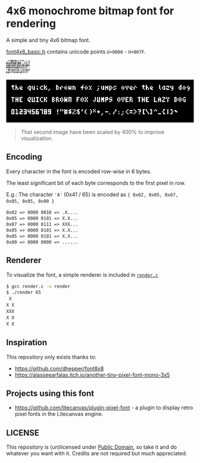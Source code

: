 # 4x6 monochrome bitmap font for rendering

A simple and tiny 4x6 bitmap font.

[font4x6_basic.h](font4x6_basic.h) contains unicode points `U+0000` - `U+007F`.

![](images/font.png)

![](images/showcase.png)

> That second image have been scaled by 400% to improve visualization.

## Encoding

Every character in the font is encoded row-wise in 6 bytes.

The least significant bit of each byte corresponds to the first pixel in row.

E.g.: The character `'A'` (0x41 / 65) is encoded as `{ 0x02, 0x05, 0x07, 0x05, 0x05, 0x00 }`

```
0x02 => 0000 0010 => .X....
0x05 => 0000 0101 => X.X...
0x07 => 0000 0111 => XXX...
0x05 => 0000 0101 => X.X...
0x05 => 0000 0101 => X.X...
0x00 => 0000 0000 => ......
```

## Renderer

To visualize the font, a simple renderer is included in [`render.c`](render.c)

```sh
$ gcc render.c -o render
$ ./render 65
 X
X X
XXX
X X
X X
```

## Inspiration

This repository only exists thanks to:

- https://github.com/dhepper/font8x8
- https://alasseearfalas.itch.io/another-tiny-pixel-font-mono-3x5

## Projects using this font

- https://github.com/litecanvas/plugin-pixel-font - a plugin to display retro pixel fonts in the Litecanvas engine.

## LICENSE

This repository is (un)licensed under [Public Domain](LICENSE), so take it and do whatever you want with it. Credits are not required but much appreciated.
